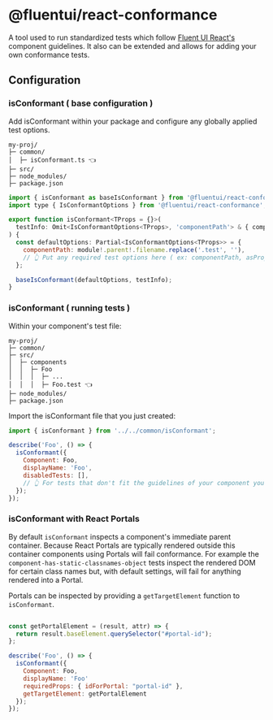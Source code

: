 # @fluentui/react-conformance

A tool used to run standardized tests which follow [Fluent UI React's](https://developer.microsoft.com/en-us/fluentui) component guidelines. It also can be extended and allows for adding your own conformance tests.

## Configuration

### isConformant ( base configuration )

Add isConformant within your package and configure any globally applied test options.

```
my-proj/
├─ common/
│  ├─ isConformant.ts 👈
├─ src/
├─ node_modules/
├─ package.json
```

```jsx
import { isConformant as baseIsConformant } from '@fluentui/react-conformance';
import type { IsConformantOptions } from '@fluentui/react-conformance';

export function isConformant<TProps = {}>(
  testInfo: Omit<IsConformantOptions<TProps>, 'componentPath'> & { componentPath?: string },
) {
  const defaultOptions: Partial<IsConformantOptions<TProps>> = {
    componentPath: module!.parent!.filename.replace('.test', ''),
    // 👆 Put any required test options here ( ex: componentPath, asPropHandlesRef, ... )
  };

  baseIsConformant(defaultOptions, testInfo);
}
```

### isConformant ( running tests )

Within your component's test file:

```
my-proj/
├─ common/
├─ src/
│  ├─ components
│  │  ├─ Foo
│  │  │  ├─ ...
│  │  │  ├─ Foo.test 👈
├─ node_modules/
├─ package.json
```

Import the isConformant file that you just created:

```jsx
import { isConformant } from '../../common/isConformant';

describe('Foo', () => {
  isConformant({
    Component: Foo,
    displayName: 'Foo',
    disabledTests: [],
    // 👆 For tests that don't fit the guidelines of your component you can disable them.
  });
});
```

### isConformant with React Portals

By default `isConformant` inspects a component's immediate parent container. Because React Portals are typically rendered outside this container components using Portals will fail conformance. For example the `component-has-static-classnames-object` tests inspect the rendered DOM for certain class names but, with default settings, will fail for anything rendered into a Portal.

Portals can be inspected by providing a `getTargetElement` function to `isConformant`.

```jsx

const getPortalElement = (result, attr) => {
  return result.baseElement.querySelector("#portal-id");
};

describe('Foo', () => {
  isConformant({
    Component: Foo,
    displayName: 'Foo'
    requiredProps: { idForPortal: "portal-id" },
    getTargetElement: getPortalElement
  });
});
```
